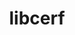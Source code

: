 ---
title: "libcerf"
layout: cache
category: package
meta: {"versions": ["1.3"], "compilers": ["gcc@7.3.1"]}
spec_files: 
 - spec-0.json
spec_names:
 - 'libcerf@1.3%gcc@7.3.1 arch=linux-amzn2-x86_64'
---